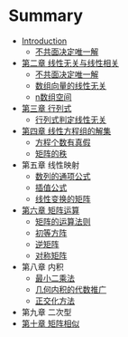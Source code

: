 # Summary

* [Introduction](README.md)
  * [不共面决定唯一解](bu-gong-mian-jue-ding-wei-yi-jie.md)
* [第二章 线性无关与线性相关](chapter1.md)
  * [不共面决定唯一解](chapter1/bu-gong-mian-jue-ding-wei-yi-jie.md)
  * [数组向量的线性无关](chapter1/shu-zu-xiang-liang-de-xian-xing-wu-guan.md)
  * [n数组空间](chapter1/nshu-zu-kong-jian.md)
* [第三章 行列式](di-san-zhang-xing-lie-shi.md)
  * [行列式判定线性无关](di-san-zhang-xing-lie-shi/xing-lie-shi-pan-ding-xian-xing-wu-guan.md)
* [第四章 线性方程组的解集](di-si-zhang-xian-xing-fang-cheng-zu-de-jie-ji.md)
  * [方程个数有真假](di-si-zhang-xian-xing-fang-cheng-zu-de-jie-ji/fang-cheng-ge-shu-you-zhen-jia.md)
  * [矩阵的秩](di-si-zhang-xian-xing-fang-cheng-zu-de-jie-ji/ju-zhen-de-zhi.md)
* 第五章 线性映射
  * [数列的通项公式](shu-lie-de-tong-xiang-gong-shi.md)
  * [插值公式](cha-zhi-gong-shi.md)
  * [线性变换的矩阵](xian-xing-bian-huan-de-ju-zhen.md)
* [第六章 矩阵运算](ju-zhen-yun-suan.md)
  * [矩阵的运算法则](ju-zhen-yun-suan/ju-zhen-de-yun-suan-fa-ze.md)
  * [初等方阵](ju-zhen-yun-suan/chu-deng-fang-zhen.md)
  * [逆矩阵](ju-zhen-yun-suan/ni-ju-zhen.md)
  * [对称矩阵](ju-zhen-yun-suan/dui-cheng-ju-zhen.md)
* 第八章 内积
  * [最小二乘法](zui-xiao-er-cheng-fa.md)
  * [几何内积的代数推广](ji-he-nei-ji-de-dai-shu-tui-guang.md)
  * [正交化方法](zheng-jiao-hua-fang-fa.md)
* 第九章 二次型
* [第十章 矩阵相似](di-shi-zhang-ju-zhen-xiang-si.md)

